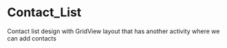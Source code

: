 # Contact_List
Contact list design with GridView layout that has another activity where we can add contacts
